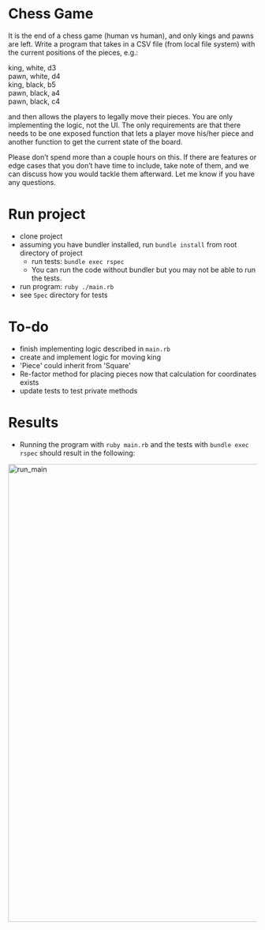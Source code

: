 # Chess Game
It is the end of a chess game (human vs human), and only kings and pawns are left. Write a program that takes in a CSV file (from local file system) with the current positions of the pieces, e.g.:

king, white, d3 <br>
pawn, white, d4 <br>
king, black, b5 <br>
pawn, black, a4 <br>
pawn, black, c4 <br>

and then allows the players to legally move their pieces. You are only implementing the logic, not the UI. The only requirements are that there needs to be one exposed function that lets a player move his/her piece and another function to get the current state of the board.

Please don’t spend more than a couple hours on this. If there are features or edge cases that you don’t have time to include, take note of them, and we can discuss how you would tackle them afterward. Let me know if you have any questions.


# Run project
- clone project
- assuming you have bundler installed, run `bundle install` from root directory of project
  - run tests: `bundle exec rspec`
  - You can run the code without bundler but you may not be able to run the tests.
- run program: `ruby ./main.rb`
- see `Spec` directory for tests

# To-do
- finish implementing logic described in `main.rb`
- create and implement logic for moving king
- 'Piece' could inherit from 'Square'
- Re-factor method for placing pieces now that calculation for coordinates exists
- update tests to test private methods

# Results
- Running the program with `ruby main.rb` and the tests with `bundle exec rspec` should result in the following:
<img width="927" alt="run_main" src="https://user-images.githubusercontent.com/7623147/30287262-43fec116-96d9-11e7-9e13-26102ad6d42f.png">

